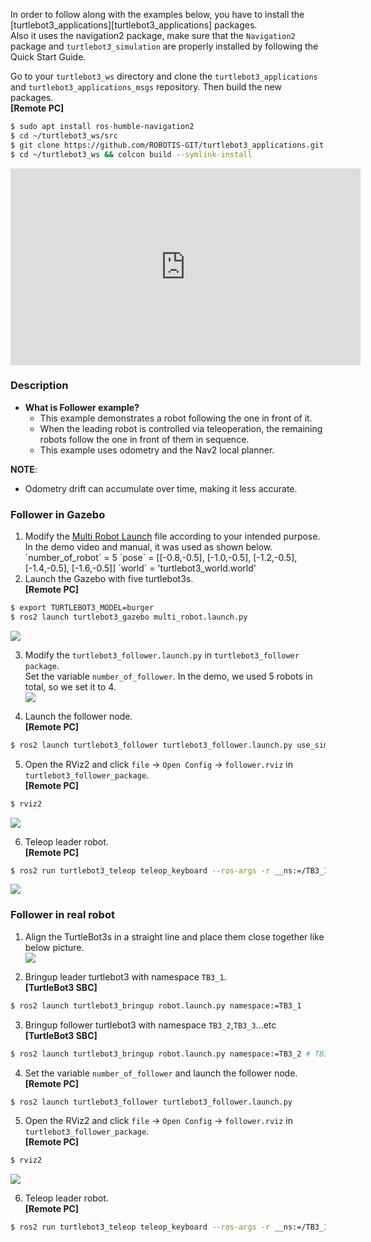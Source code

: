 <div class="notice--danger">

In order to follow along with the examples below, you have to install the [turtlebot3_applications][turtlebot3_applications] packages.  
Also it uses the navigation2 package, make sure that the `Navigation2` package and `turtlebot3_simulation` are properly installed by following the Quick Start Guide.  

Go to your `turtlebot3_ws` directory and clone the `turtlebot3_applications` and `turtlebot3_applications_msgs` repository. Then build the new packages.  
**[Remote PC]**
```bash
$ sudo apt install ros-humble-navigation2
$ cd ~/turtlebot3_ws/src
$ git clone https://github.com/ROBOTIS-GIT/turtlebot3_applications.git
$ cd ~/turtlebot3_ws && colcon build --symlink-install
```
</div>

<iframe width="560" height="315" src="https://www.youtube.com/embed/YXF3FeRNSeE" frameborder="0" allowfullscreen></iframe>

### Description
  - **What is Follower example?**
    - This example demonstrates a robot following the one in front of it.
    - When the leading robot is controlled via teleoperation, the remaining robots follow the one in front of them in sequence.
    - This example uses odometry and the Nav2 local planner.
<div class="notice--info">

**NOTE**:
- Odometry drift can accumulate over time, making it less accurate.
</div>

### Follower in Gazebo
1. Modify the [Multi Robot Launch](#modifing-multi-robot-launch-in-gazebo) file according to your intended purpose.  
   <div class="notice--info">
   In the demo video and manual, it was used as shown below.  
   `number_of_robot` = 5  
   `pose` = [[-0.8,-0.5], [-1.0,-0.5], [-1.2,-0.5], [-1.4,-0.5], [-1.6,-0.5]]  
   `world` = 'turtlebot3_world.world'  
   </div>
2. Launch the Gazebo with five turtlebot3s.  
**[Remote PC]**  
```bash
$ export TURTLEBOT3_MODEL=burger
$ ros2 launch turtlebot3_gazebo multi_robot.launch.py
```  
![](/assets/images/platform/turtlebot3/basic_examples/follower/gazebo.png)  

3. Modify the `turtlebot3_follower.launch.py` in `turtlebot3_follower package`.  
Set the variable `number_of_follower`. In the demo, we used 5 robots in total, so we set it to 4.  
![](/assets/images/platform/turtlebot3/basic_examples/follower/follower_launch.png)

4. Launch the follower node.  
**[Remote PC]**
```bash
$ ros2 launch turtlebot3_follower turtlebot3_follower.launch.py use_sim_time:=true
```

5. Open the RViz2 and click `file` → `Open Config` → `follower.rviz` in `turtlebot3_follower_package`.  
**[Remote PC]**
```bash
$ rviz2
```
![](/assets/images/platform/turtlebot3/basic_examples/follower/rviz_gazebo.png)  

6. Teleop leader robot.  
**[Remote PC]**  
```bash
$ ros2 run turtlebot3_teleop teleop_keyboard --ros-args -r __ns:=/TB3_1
```
![](/assets/images/platform/turtlebot3/basic_examples/follower/rviz_gazebo2.png)  

### Follower in real robot

1. Align the TurtleBot3s in a straight line and place them close together like below picture.  
![](/assets/images/platform/turtlebot3/basic_examples/follower/real_robot.png)  

2. Bringup leader turtlebot3 with namespace `TB3_1`.  
**[TurtleBot3 SBC]**  
```bash
$ ros2 launch turtlebot3_bringup robot.launch.py namespace:=TB3_1
```

3. Bringup follower turtlebot3 with namespace `TB3_2`,`TB3_3`...etc  
**[TurtleBot3 SBC]**  
```bash
$ ros2 launch turtlebot3_bringup robot.launch.py namespace:=TB3_2 # TB3_3, TB3_4 ...etc
```

4. Set the variable `number_of_follower` and launch the follower node.  
**[Remote PC]**  
```bash
$ ros2 launch turtlebot3_follower turtlebot3_follower.launch.py
```
5. Open the RViz2 and click `file` → `Open Config` → `follower.rviz` in `turtlebot3_follower_package`.  
**[Remote PC]**  
```bash
$ rviz2
```
![](/assets/images/platform/turtlebot3/basic_examples/follower/rivz_reality_robot.png)

6. Teleop leader robot.  
**[Remote PC]**
```bash
$ ros2 run turtlebot3_teleop teleop_keyboard --ros-args -r __ns:=/TB3_1
```
